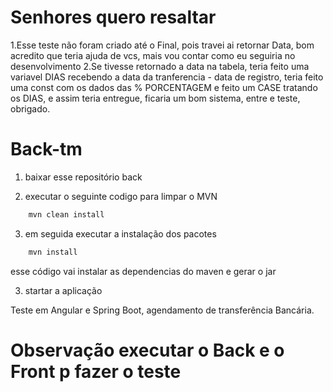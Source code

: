 # Senhores quero resaltar
1.Esse teste não foram criado até o Final, pois travei ai retornar Data, bom acredito que teria ajuda de vcs, mais vou contar como eu seguiria no desenvolvimento 
2.Se tivesse retornado a data na tabela, teria feito uma variavel DIAS recebendo a data da tranferencia - data de registro, teria feito uma const com os dados das % PORCENTAGEM e feito um CASE tratando os DIAS, e assim teria entregue, ficaria um bom sistema, entre e teste, obrigado.

# Back-tm
1. baixar esse repositório back

2. executar o seguinte codigo para limpar o MVN
   
```java
	mvn clean install
```
3. em seguida executar a instalação dos pacotes

```java
	mvn install
```
   esse código vai instalar as dependencias do maven e gerar o jar
   
3. startar a aplicação

Teste em Angular e Spring Boot, agendamento de transferência Bancária.

# Observação executar o Back e o Front p fazer o teste
